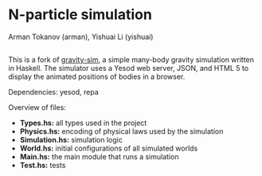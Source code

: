 N-particle simulation
===========
Arman Tokanov (arman), Yishuai Li (yishuai)
##

This is a fork of [gravity-sim](https://github.com/BartoszMilewski/gravity-sim),
a simple many-body gravity simulation written in Haskell. The simulator uses a
Yesod web server, JSON, and HTML 5 to display the animated positions of bodies
in a browser.

Dependencies: yesod, repa

Overview of files:
 * **Types.hs:** all types used in the project
 * **Physics.hs:** encoding of physical laws used by the simulation
 * **Simulation.hs:** simulation logic
 * **World.hs:** initial configurations of all simulated worlds
 * **Main.hs:** the main module that runs a simulation
 * **Test.hs:** tests